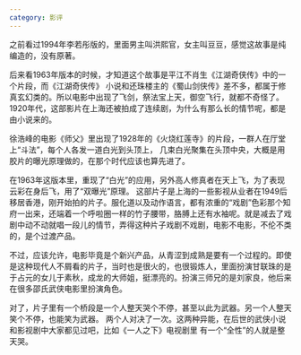 ```yaml
---
category: 影评
---
```

之前看过1994年李若彤版的，里面男主叫洪熙官，女主叫豆豆，感觉这故事是纯编造的，没有原著。

后来看1963年版本的时候，才知道这个故事是平江不肖生《江湖奇侠传》中的一个片段，而《江湖奇侠传》
小说和还珠楼主的《蜀山剑侠传》差不多，都属于修真玄幻类的。所以电影中出现了飞剑，祭法宝上天，御空飞行，就都不奇怪了。1920年代，这部影片在上海还被拍成了连续剧，为什么有那么长的情节呢，都是由小说来的。

徐浩峰的电影《师父》里出现了1928年的《火烧红莲寺》的片段，一群人在厅堂上“斗法”，每个人各发一道白光到头顶上，
几束白光聚集在头顶中央，大概是用胶片的曝光原理做的，在那个时代应该也算先进了。

在1963年这版本里，重现了“白光”的应用，另外高人修真者在天上飞，为了表现云彩在身后飞，用了“双曝光”原理。
这部片子是上海的一些影视从业者在1949后移居香港，刚开始拍的片子。服化道以及动作语言，都有浓重的“戏剧”色彩那个知府一出来，还端着一个呼啦圈一样的竹子腰带，胳膊上还有水袖呢。就是减去了戏剧中动不动就唱一段儿的情节，弄得这种片子戏剧不戏剧，电影不电影，不伦不类的，是个过渡产品。

不过，应该允许，电影毕竟是个新兴产品，从青涩到成熟是要有一个过程的。即使是这种现代人不屑看的片子，当时也是很火的，也很锻炼人，里面扮演甘联珠的是于占元的女儿于素秋，成龙的大师姐，挺漂亮的。扮演三师兄的是刘家良，他后来在很多邵氏武侠电影里扮演角色。

对了，片子里有一个桥段是一个人整天哭个不停，甚至以此为武器。另一个人整天笑个不停，也能笑为武器。
两个人对决了一次。这两种异能，在后世的武侠小说和影视剧中大家都见过吧，比如《一人之下》电视剧里
有一个“全性”的人就是整天哭。
